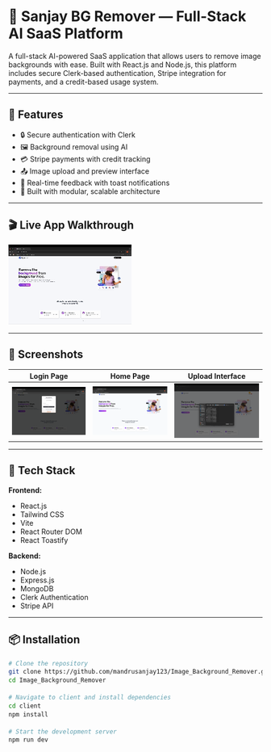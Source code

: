 # 🧼 Sanjay BG Remover — Full-Stack AI SaaS Platform

A full-stack AI-powered SaaS application that allows users to remove image backgrounds with ease. Built with React.js and Node.js, this platform includes secure Clerk-based authentication, Stripe integration for payments, and a credit-based usage system.

---

## 🚀 Features

- 🔒 Secure authentication with Clerk
- 🖼️ Background removal using AI
- 💳 Stripe payments with credit tracking
- 📤 Image upload and preview interface
- 🔔 Real-time feedback with toast notifications
- 🧩 Built with modular, scalable architecture

---
## 🎬 Live App Walkthrough


![App Demo](screenshots/demo.gif)

---

## 📸 Screenshots

| Login Page | Home Page | Upload Interface |
|------------|-----------|------------------|
| ![Login](screenshots/login.png) | ![Home](screenshots/home.png) | ![Upload](screenshots/upload_interface.png) |




---

## 🧰 Tech Stack

**Frontend:**  
- React.js  
- Tailwind CSS  
- Vite  
- React Router DOM  
- React Toastify  

**Backend:**  
- Node.js  
- Express.js  
- MongoDB  
- Clerk Authentication  
- Stripe API

---

## 📦 Installation

```bash
# Clone the repository
git clone https://github.com/mandrusanjay123/Image_Background_Remover.git
cd Image_Background_Remover

# Navigate to client and install dependencies
cd client
npm install

# Start the development server
npm run dev
